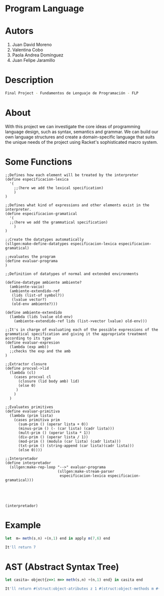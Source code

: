 # Program Language

# Autors
<div>
  <ol>
      <li>
        Juan David Moreno
    </li>
    <li>
      Valentina Cobo
    </li>
    <li>
      Paola Andrea Domínguez
    </li>
    <li>
      Juan Felipe Jaramillo
    </li>
  </ol>
</div>

# Description 
```bash
Final Project - Fundamentos de Lenguaje de Programación - FLP
```

# About
With this project we can investigate the core ideas of programming language design, such as syntax, semantics and grammar. We can build our own language structures and create a domain-specific language that suits the unique needs of the project using Racket's sophisticated macro system.

# Some Functions
```racket
;;Defines how each element will be treated by the interpreter
(define especificacion-lexica
  '(
    ;;(here we add the lexical specification)
    )
)

;;Defines what kind of expressions and other elements exist in the interpreter.
(define especificacion-gramatical
  '(
  ;;(here we add the grammatical specification)
    )
)

;;Create the datatypes automatically
(sllgen:make-define-datatypes especificacion-lexica especificacion-gramatical)

;;evaluates the program
(define evaluar-programa
)

;;Definition of datatypes of normal and extended environments

(define-datatype ambiente ambiente?
  (ambiente-vacio)
  (ambiente-extendido-ref
   (lids (list-of symbol?))
   (lvalue vector?)
   (old-env ambiente?)))

(define ambiente-extendido
  (lambda (lids lvalue old-env)
    (ambiente-extendido-ref lids (list->vector lvalue) old-env)))

;;It's in charge of evaluating each of the possible expressions of the grammatical specification and giving it the appropriate treatment according to its type
(define evaluar-expresion
  (lambda (exp amb))
  ;;checks the exp and the amb
)

;;Extractor closure
(define procval->lid
  (lambda (cl)
    (cases procval cl
      (closure (lid body amb) lid)
      (else 0)
     )
    )
  )

;;Evaluates primitives
(define evaluar-primitiva
  (lambda (prim lista)
    (cases primitiva prim
      (sum-prim () (operar lista + 0))
      (minus-prim () (- (car lista) (cadr lista)))
      (mult-prim () (operar lista * 1))
      (div-prim () (operar lista / 1))
      (mod-prim () (modulo (car lista) (cadr lista)))
      (txt-prim () (string-append (car lista)(cadr lista)))
      (else 0))))

;;Interpretador
(define interpretador
  (sllgen:make-rep-loop "-->" evaluar-programa
                        (sllgen:make-stream-parser
                         especificacion-lexica especificacion-gramatical)))
 
 
 
 
 
(interpretador)
```

# Example
```JavaScript
let  m= meth(s,n) +(n,1) end in apply m(7,6) end
```
```bash
It'll return 7
```

# AST (Abstract Syntax Tree) 
```JavaScript
let casita= object{z=>1 m=> meth(s,n) +(n,1) end} in casita end
```
```bash
It'll return #(struct:object-atributes z 1 #(struct:object-methods m #(struct:closure (s n) #(struct:exp-primitiva #(struct:sum-prim) (#(struct:id-exp n) #(struct:num-exp 1))) #(struct:ambiente-extendido-ref (x y z) #(4 2 5) #(struct:ambiente-extendido-ref (a b c) #(6 5 6) #(struct:ambiente-vacio)))) #(struct:object-empty)))
```

